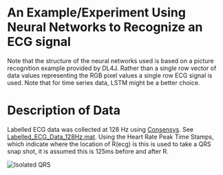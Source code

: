 # An Example/Experiment Using Neural Networks to Recognize an ECG signal

Note that the structure of the neural networks used is based on a picture recognition example provided by DL4J. Rather than a single row vector of data values representing the RGB pixel values a single row ECG signal is used. Note that for time series data, LSTM might be a better choice.

# Description of Data
Labelled ECG data was collected at 128 Hz using [Consensys](http://shimmersensing.com/products/consensys). See [Labelled_ECG_Data_128Hz.mat](https://github.com/JongChern/DeepLearningExperiments/tree/master/DeepLearningExperiments/src/main/resources). Using the Heart Rate Peak Time Stamps, which indicate where the location of R(ecg) is this is used to take a QRS snap shot, it is assumed this is 125ms before and after R.

![Isolated QRS](https://github.com/JongChern/DeepLearningExperiments/tree/master/DeepLearningExperiments/src/main/resources/isolated_QRS_signals.PNG?raw=true "Isolated QRS")
